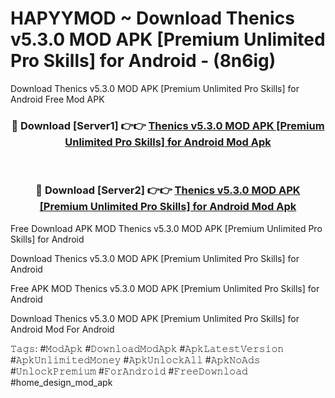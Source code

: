 # HAPYYMOD ~ Download Thenics v5.3.0 MOD APK [Premium Unlimited Pro Skills] for Android - (8n6ig)
Download Thenics v5.3.0 MOD APK [Premium Unlimited Pro Skills] for Android Free Mod APK

<div align="center">
<h3>🔴 Download [Server1] 👉👉 <a href="https://apk-comot.site?title=Thenics_v5.3.0_MOD_APK_[Premium_Unlimited_Pro_Skills]_for_Android">Thenics v5.3.0 MOD APK [Premium Unlimited Pro Skills] for Android Mod Apk</a></h3><br>

<h3>🔴 Download [Server2] 👉👉 <a href="https://apk-comot.site?title=Thenics_v5.3.0_MOD_APK_[Premium_Unlimited_Pro_Skills]_for_Android">Thenics v5.3.0 MOD APK [Premium Unlimited Pro Skills] for Android Mod Apk</a></h3>
</div>


Free Download APK MOD Thenics v5.3.0 MOD APK [Premium Unlimited Pro Skills] for Android

Download Thenics v5.3.0 MOD APK [Premium Unlimited Pro Skills] for Android 

Free APK MOD Thenics v5.3.0 MOD APK [Premium Unlimited Pro Skills] for Android 

Download Thenics v5.3.0 MOD APK [Premium Unlimited Pro Skills] for Android Mod For Android

𝚃𝚊𝚐𝚜: #𝙼𝚘𝚍𝙰𝚙𝚔 #𝙳𝚘𝚠𝚗𝚕𝚘𝚊𝚍𝙼𝚘𝚍𝙰𝚙𝚔 #𝙰𝚙𝚔𝙻𝚊𝚝𝚎𝚜𝚝𝚅𝚎𝚛𝚜𝚒𝚘𝚗 #𝙰𝚙𝚔𝚄𝚗𝚕𝚒𝚖𝚒𝚝𝚎𝚍𝙼𝚘𝚗𝚎𝚢 #𝙰𝚙𝚔𝚄𝚗𝚕𝚘𝚌𝚔𝙰𝚕𝚕 #𝙰𝚙𝚔𝙽𝚘𝙰𝚍𝚜 #𝚄𝚗𝚕𝚘𝚌𝚔𝙿𝚛𝚎𝚖𝚒𝚞𝚖 #𝙵𝚘𝚛𝙰𝚗𝚍𝚛𝚘𝚒𝚍 #𝙵𝚛𝚎𝚎𝙳𝚘𝚠𝚗𝚕𝚘𝚊𝚍 #home_design_mod_apk